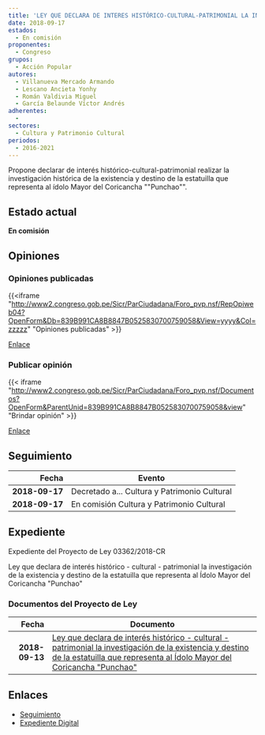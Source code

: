 ```yaml
---
title: 'LEY QUE DECLARA DE INTERES HISTÓRICO-CULTURAL-PATRIMONIAL LA INVESTIGACIÓN DE LA EXISTENCIA Y DESTINO DE LA ESTATUILLA QUE REPRESENTA AL ÍDOLO MAYOR DEL CORICANCHA "PUNCHAOI"'
date: 2018-09-17
estados: 
  - En comisión
proponentes: 
  - Congreso
grupos: 
  - Acción Popular
autores: 
  - Villanueva Mercado Armando
  - Lescano Ancieta Yonhy
  - Román Valdivia Miguel
  - García Belaunde Víctor Andrés
adherentes: 
  - 
sectores: 
  - Cultura y Patrimonio Cultural
periodos: 
  - 2016-2021
---
```


Propone declarar de interés histórico-cultural-patrimonial realizar la investigación histórica de la existencia y destino de la estatuilla que representa al ídolo Mayor del Coricancha ""Punchao"".


## Estado actual

**En comisión**

## Opiniones

### Opiniones publicadas

{{<iframe "http://www2.congreso.gob.pe/Sicr/ParCiudadana/Foro_pvp.nsf/RepOpiweb04?OpenForm&Db=839B991CA8B8847B0525830700759058&View=yyyy&Col=zzzzz" "Opiniones publicadas" >}}

[Enlace](http://www2.congreso.gob.pe/Sicr/ParCiudadana/Foro_pvp.nsf/RepOpiweb04?OpenForm&Db=839B991CA8B8847B0525830700759058&View=yyyy&Col=zzzzz)
### Publicar opinión

{{< iframe "http://www2.congreso.gob.pe/Sicr/ParCiudadana/Foro_pvp.nsf/Documentos?OpenForm&ParentUnid=839B991CA8B8847B0525830700759058&view" "Brindar opinión" >}}

[Enlace](http://www2.congreso.gob.pe/Sicr/ParCiudadana/Foro_pvp.nsf/Documentos?OpenForm&ParentUnid=839B991CA8B8847B0525830700759058&view)

## Seguimiento

| Fecha | Evento |
|------:|--------|
| **2018-09-17** | Decretado a... Cultura y Patrimonio Cultural|
| **2018-09-17** | En comisión Cultura y Patrimonio Cultural|


## Expediente

Expediente del Proyecto de Ley 03362/2018-CR

Ley que declara de interés histórico - cultural - patrimonial la investigación de la existencia y destino de la estatuilla que representa al Ídolo Mayor del Coricancha "Punchao"


### Documentos del Proyecto de Ley

| Fecha | Documento |
|------:|--------|
| **2018-09-13** | [Ley que declara de interés histórico - cultural - patrimonial la investigación de la existencia y destino de la estatuilla que representa al Ídolo Mayor del Coricancha "Punchao"](http://www.leyes.congreso.gob.pe/Documentos/2016_2021/Proyectos_de_Ley_y_de_Resoluciones_Legislativas/PL0336220180913..PDF) |

## Enlaces 

- [Seguimiento](http://www2.congreso.gob.pe/Sicr/TraDocEstProc/CLProLey2016.nsf/f7fff46988ca05b1052578e100829cc7/d86569205deb040f052583070078ac8f?OpenDocument)
- [Expediente Digital](http://www2.congreso.gob.pe/Sicr/TraDocEstProc/CLProLey2016.nsf/f7fff46988ca05b1052578e100829cc7/d86569205deb040f052583070078ac8f?OpenDocument&Click=05257FB7005EB655.eb71d0cf91d8294e05256cdf006b5706/$Body/0.1C6C)
